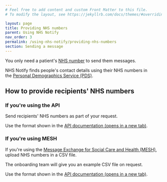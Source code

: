 ```yaml
---
# Feel free to add content and custom Front Matter to this file.
# To modify the layout, see https://jekyllrb.com/docs/themes/#overriding-theme-defaults

layout: page
title: Providing NHS numbers
parent: Using NHS Notify
nav_order: 3
permalink: /using-nhs-notify/providing-nhs-numbers
section: Sending a message
---
```


You only need a patient's [NHS number](https://digital.nhs.uk/services/personal-demographics-service/nhs-number) to send them messages.

NHS Notify finds people's contact details using their NHS numbers in the [Personal Demographics Service (PDS)](https://digital.nhs.uk/services/personal-demographics-service).

## How to provide recipients' NHS numbers

### If you're using the API

Send recipients' NHS numbers as part of your request.

Use the format shown in the
<a href="https://digital.nhs.uk/developer/api-catalogue/nhs-notify" target="_blank">API documentation (opens in a new tab)</a>.

### If you're using MESH

If you're using the [Message Exchange for Social Care and Health (MESH)](https://digital.nhs.uk/services/message-exchange-for-social-care-and-health-mesh), upload NHS numbers in a CSV file.

The onboarding team will give you an example CSV file on request.

Use the format shown in the
<a href="https://digital.nhs.uk/developer/api-catalogue/nhs-notify" target="_blank">API documentation (opens in a new tab)</a>.
